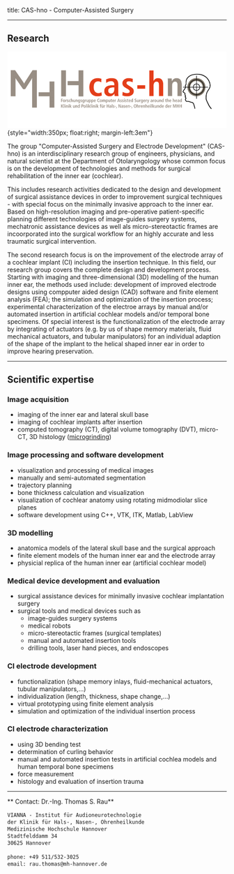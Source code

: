 title: CAS-hno - Computer-Assisted Surgery

- - - 

## Research

![cash-logo](majdani/cas-h.png){style="width:350px; float:right; margin-left:3em"}

The group "Computer-Assisted Surgery and Electrode Development" (CAS-hno) is an interdisciplinary research group of engineers, physicians, and natural scientist at the Department of Otolaryngology whose common focus is on the development of technologies and methods for surgical rehabilitation of the inner ear (cochlear). 

This includes research activities dedicated to the design and development of surgical assistance devices in order to improvement surgical techniques - with special focus on the minimally invasive approach to the inner ear. Based on high-resolution imaging and pre-operative patient-specific planning different technologies of image-guides surgery systems, mechatronic assistance devices as well als micro-stereotactic frames are incoorporated into the surgical workflow for an highly accurate and less traumatic surgical intervention. 

The second  research focus is on the improvement of the electrode array of a cochlear implant (CI) including the insertion technique. In this field, our research group covers the complete design and development process. Starting with imaging and three-dimensional (3D) modelling of the human inner ear, the methods used include: development of improved electrode designs using compputer aided design (CAD) software and finite element analysis (FEA); the simulation and optimization of the insertion process; experimental characterization of the electroe arrays by manual and/or automated insertion in artificial cochlear models and/or temporal bone specimens. Of special interest is the functionalization of the electrode array by integrating of actuators (e.g. by us of shape memory materials, fluid mechanical actuators, and tubular manipulators) for an individual adaption of the shape of the implant to the helical shaped inner ear in order to improve hearing preservation.  

- - - 

## Scientific expertise

### Image acquisition

-   imaging of the inner ear and lateral skull base
-   imaging of cochlear implants after insertion
-   computed tomography (CT), digital volume tomography (DVT), micro-CT, 3D histology ([microgrinding](http://www.vianna.de/01_workgroups/majdani/methods/microgrinding.html "Microgrinding"))


### Image processing and software development

-   visualization and processing of medical images
-   manually and semi-automated segmentation
-   trajectory planning
-   bone thickness calculation and visualization
-   visualization of cochlear anatomy using rotating midmodiolar slice planes
-   software development using C++, VTK, ITK, Matlab, LabView

### 3D modelling

-   anatomica models of the lateral skull base and the surgical approach
-   finite element models of the human inner ear and the electrode array
-   physicial replica of the human inner ear (artificial cochlear model)

### Medical device development and evaluation 

-   surgical assistance devices for minimally invasive cochlear implantation surgery
-   surgical tools and medical devices such as
    - image-guides surgery systems
    - medical robots
    - micro-stereotactic frames (surgical templates)
    - manual and automated insertion tools
    - drilling tools, laser hand pieces, and endoscopes

### CI electrode development

-   functionalization (shape memory inlays, fluid-mechanical actuators, tubular manipulators,...)
-   individualization (length, thickness, shape change,...)
-   virtual prototyping using finite element analysis
-   simulation and optimization of the individual insertion process

### CI electrode characterization

-   using 3D bending test
-   determination of curling behavior
-   manual and automated insertion tests in artificial cochlea models and human temporal bone specimens
-   force measurement
-   histology and evaluation of insertion trauma



- - - 

** Contact: Dr.-Ing. Thomas S. Rau**

    VIANNA - Institut für Audioneurotechnologie
    der Klinik für Hals-, Nasen-, Ohrenheilkunde
    Medizinische Hochschule Hannover
    Stadtfelddamm 34
    30625 Hannover
    
    phone: +49 511/532-3025
    email: rau.thomas@mh-hannover.de



